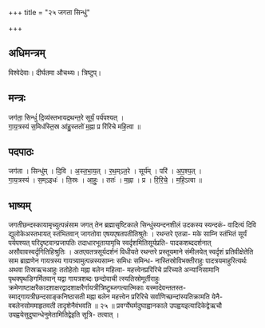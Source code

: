 +++
title = "२५ जगता सिन्धुं"

+++
## अधिमन्त्रम्
विश्वेदेवाः। दीर्घतमा औचथ्यः। त्रिष्टुप्।

## मन्त्रः
जग॑ता॒ सिन्धुं॑ दि॒व्य॑स्तभायद्रथन्त॒रे सूर्यं॒ पर्य॑पश्यत् ।  
गा॒य॒त्रस्य॑ स॒मिध॑स्ति॒स्र आ॑हु॒स्ततो॑ म॒ह्ना प्र रि॑रिचे महि॒त्वा ॥

## पदपाठः
जग॑ता । सिन्धु॑म् । दि॒वि । अ॒स्त॒भा॒य॒त् । र॒थ॒म्ऽत॒रे । सूर्य॑म् । परि॑ । अ॒प॒श्य॒त् ।  
गा॒य॒त्रस्य॑ । स॒म्ऽइधः॑ । ति॒स्रः । आ॒हुः॒ । ततः॑ । म॒ह्ना । प्र । रि॒रि॒चे॒ । म॒हि॒ऽत्वा ॥

## भाष्यम्
जगतीछन्दस्कायामृच्युत्पन्नंसाम जगत् तेन ब्रह्मासृष्टिकाले सिन्धुंस्यन्दनशीलं उदकस्य स्यन्दकं- वादित्यं दिवि द्युलोकेअस्तभायत् स्तंभितवान् जागतोवा एषयएषतपतीतिश्रुतेः । रथन्तरे एतन्ना- मके साम्नि स्तंभितं सूर्यं पर्यपश्यत् परिदृष्टवान्प्रजापतिः तदाधारभूतायामृचि स्वर्दृशमितिसूर्यप्रति- पादकशब्ददर्शनात् असौवावस्वर्दृगितिहिश्रुतिः । अतएवतत्रसूर्यदर्शनं विधीयते रथन्तरे प्रस्तूयमाने संमीलयेत् स्वर्दृशं प्रतिवीक्षेतेति साम ब्राह्मणेन गायत्रस्य गायत्र्यामुत्पन्नस्यसाम्नः समिधः समिन्ध- नास्तिस्रोविभक्तीराहुः पादत्रयमाहुरित्यर्थः अथवा तिस्रऋचआहुः ततोहेतोः मह्ना बलेन महित्वा- महत्त्वेनप्ररिरिचे प्ररिच्यते अन्यानिसामानि पृथक्पृथङिगर्मितवान् यद्वा गायत्रशब्दः छन्दोवाची त्स्यतिस्रोमूर्तीराहुः क्रमेणाष्टाक्षरैकादशाक्षरद्वादशाक्षरैर्गायत्रीत्रिष्टुब्जगत्यात्मिकाः यस्मादेवन्ततस्त- स्माद्गायत्रीछन्दसाङ्कनिष्ठासती मह्ना बलेन महत्त्वेन प्ररिरिचे सर्वाणिच्छन्दांस्यतिक्रामति येनै- वबलेनसोममाहृतवती तादृशेनैवंभवति ॥ २५ ॥ प्रवर्ग्येघर्मदुघाह्वानकाले उपह्वयइत्यादिकेद्वेऋचौ उपह्वयेसुदुघान्धेनुमेतामितिद्वेइति सूत्रि- तत्वात् ।